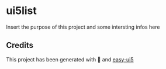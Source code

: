 # ui5list
Insert the purpose of this project and some intersting infos here


## Credits
This project has been generated with 💙 and [easy-ui5](https://github.com/SAP)
